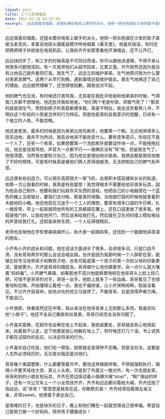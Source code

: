 ```yaml
---
layout: post
title: 三个人的演唱会
date: 2012-01-18 05:57:59
excerpt: '远远很喜欢唱歌，还擅长模仿电视上歌手的派头，他把一把长枪插在沙发的垫子直接当麦克风，拿着吉他摇头摆尾装模作样地唱着《春天里》。他喜欢摇滚，有时还把两把椅子并排放在电视机前，让我和齐齐坐那里看他开演唱会'
---
```




远远很喜欢唱歌，还擅长模仿电视上歌手的派头，他把一把长枪插在沙发的垫子直接当麦克风，拿着吉他摇头摆尾装模作样地唱着《春天里》。他喜欢摇滚，有时还把两把椅子并排放在电视机前，让我和齐齐坐那里看他开演唱会，还不让开灯。


远远快四岁了，和三岁的时候真是不可同日而语，你可以跟他讲道理，不得不承认他很多问题很深刻。有一天我带他们从超市回来，又累又饿，齐齐居然还因为我没有让他自己脱外套而打我。我生气了，远远立刻维护弟弟，生气地质问我为什么要对弟弟发脾气。这两个从早打到晚，遇到事情还挺维护彼此。我生气地阐述了自己的理由，远远居然理解了，还觉得很抱歉，跟我说对不起。


他的脾气也见涨，有时候还打我骂我，尤其是在我批评他爸和他弟弟的时候，气得我几天都不想理他。他还批评我和他爸，“你们两个老是吵架，把我气死了！”那真的就是很生气，愤怒到脖子的青筋都爆多粗，真是不明白。我也没空看育儿书，不明白这个阶段的小孩是怎样的行为特征。但是他是真的自我意识的觉醒，已经有一个独立的人格，不能忽略。


他还是爱哭，最多的时候是因为弟弟比他先刷牙，他要第一个刷。无论他哭得多么惊天动地，我并不为所动，我告诉他哭不能改变什么，要有竞争意识，你现在不是一个人了，还有一个弟弟，如果想要第一个洗脸刷牙就要动作快一点，不能拖拖拉拉。他总是说我骂他，声音大一点都不行——我确实没有“骂”他，但是我生气了，他很清楚。当然我也要检讨自己，因为他总是很凶地训弟弟，我想这都是我给他做了不好的榜样。可是有时候真是被他们两人弄得很崩溃，无法控制自己的脾气和声音。


远远很有些创造力，可以用乐高搭很大一架飞机，会用积木搭高楼和长长的轨道，他第一次让我看的时候，我真是有些震惊！我觉得根本不需要给他买很多玩具，因为他会自己制作，他要和我们玩超市买东西的游戏，他把自己的小电脑搭在一个蓝色的桶上当收银台，要我们去付帐，那是真的很像。当他想打鼓的时候他就拿着积木敲他的小桶。他还他现在沉迷于一个工人的理想，要穿有很多口袋的牛仔裤，扎一根皮带，早上一起来就把他所有的工具都插在腰上，还在口袋里放了很多笔。他假装按门铃，让我给他开门，然后说来给我打孔，然后就在卫生间的墙上模拟电钻的声音给我打孔。还假装来修东西，一个人玩得很精彩。


老师也反映他在学校里越来越开心，和大家一起唱和笑，还找到一个能跟他讲英语的朋友。


小齐有小齐的成长和问题，他在说话方面进步了很多，会讲很多词，只是口齿不清，没有哥哥两岁时那么会说会唱会跳。也许是因为我那时候一个人辞职在家，能够比较专注地带孩子和教孩子吧。也有可能是第一个孩子的第一次给父母的印象更深，震撼更大。齐齐是哥哥的跟屁虫，哥哥做什么他也跟着学。会一点什么就大嚷着“妈妈看”。小齐脾气暴躁，如果惹他不高兴他就噼里啪啦在他哥哥头上脸上挠几把，可惜不是哥哥的对手，哥哥一出手，他脸上就多了一些血痕。哥哥看见了也很害怕和后悔，开始懂得让着他一点。我也不偏袒谁，让小齐哭啊闹啊，假装没看见。不过齐齐容易哄，给他点吃的他立马就停了。不像哥哥，总是哭得声嘶力竭，不能自己。


小齐很胖，体重居然还在中等，我从来没在他哥哥身上见到那么多肉，我喜欢叫他“小胖子”。他还不会自己撒尿和拉臭臭，哥哥已经完全没有问题了。


小齐喜欢耍赖，在超市也会赖在地上不起来，我假装要走，哥哥就会担心地哭起来，拉着我不让走，这下他更是放心地躺在地上了，有时候还打几个滚。书上说孩子都在试探你的反应，以决定将来的行为。


小齐喜欢自己吃饭，他们吃一顿饭，厨房就会变得惨不忍睹。但是没办法，这都是人生所必须经历的，无论是对我还是对他们。


哥哥像个美国警察，什么都要管着齐齐，要他这样做那样做，不停就强制执行，搞得小齐整天哇哇大哭，真让人头疼。可是到了外面又一致对外，有一次去朋友家，哥哥和别的小朋友抢玩具，齐齐在旁边挥动着小胳膊大喊“stop!”，“啊!"很凶的样子。还有一次公交车上一个小女孩挠齐齐，齐齐和远远都对着她大喊，齐齐还指了指远远，说”哥哥！“那意思是我哥在这，你敢欺负我！
齐齐经常抱着我左亲又亲，非常sweet。他很善于表达自己。

是艰难的日子，也是快乐的日子，晚上和他们睡在一起就觉得自己很幸福。希望自己能努力做一个好妈妈，陪伴孩子健康成长！


